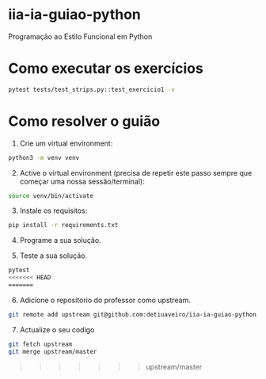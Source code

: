 # iia-ia-guiao-python
Programação ao Estilo Funcional em Python


# Como executar os exercícios

```bash
pytest tests/test_strips.py::test_exercicio1 -v
```
# Como resolver o guião
1. Crie um virtual environment:
```bash
python3 -m venv venv
```

2. Active o virtual environment (precisa de repetir este passo sempre que começar uma nossa sessão/terminal):
```bash
source venv/bin/activate
```



3. Instale os requisitos:
```bash
pip install -r requirements.txt
```

4. Programe a sua solução.

5. Teste a sua solução.
```bash
pytest
<<<<<<< HEAD
=======
```

6. Adicione o repositorio do professor como upstream.
```bash
git remote add upstream git@github.com:detiuaveiro/iia-ia-guiao-python.git
```

7. Actualize o seu codigo
```bash
git fetch upstream
git merge upstream/master
```

>>>>>>> upstream/master
